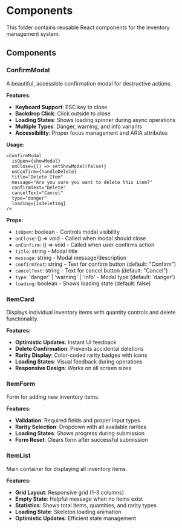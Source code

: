 # Components

This folder contains reusable React components for the inventory management system.

## Components

### ConfirmModal
A beautiful, accessible confirmation modal for destructive actions.

**Features:**
- **Keyboard Support**: ESC key to close
- **Backdrop Click**: Click outside to close
- **Loading States**: Shows loading spinner during async operations
- **Multiple Types**: Danger, warning, and info variants
- **Accessibility**: Proper focus management and ARIA attributes

**Usage:**
```tsx
<ConfirmModal
  isOpen={showModal}
  onClose={() => setShowModal(false)}
  onConfirm={handleDelete}
  title="Delete Item"
  message="Are you sure you want to delete this item?"
  confirmText="Delete"
  cancelText="Cancel"
  type="danger"
  loading={isDeleting}
/>
```

**Props:**
- `isOpen`: boolean - Controls modal visibility
- `onClose`: () => void - Called when modal should close
- `onConfirm`: () => void - Called when user confirms action
- `title`: string - Modal title
- `message`: string - Modal message/description
- `confirmText`: string - Text for confirm button (default: "Confirm")
- `cancelText`: string - Text for cancel button (default: "Cancel")
- `type`: 'danger' | 'warning' | 'info' - Modal type (default: 'danger')
- `loading`: boolean - Shows loading state (default: false)

### ItemCard
Displays individual inventory items with quantity controls and delete functionality.

**Features:**
- **Optimistic Updates**: Instant UI feedback
- **Delete Confirmation**: Prevents accidental deletions
- **Rarity Display**: Color-coded rarity badges with icons
- **Loading States**: Visual feedback during operations
- **Responsive Design**: Works on all screen sizes

### ItemForm
Form for adding new inventory items.

**Features:**
- **Validation**: Required fields and proper input types
- **Rarity Selection**: Dropdown with all available rarities
- **Loading States**: Shows progress during submission
- **Form Reset**: Clears form after successful submission

### ItemList
Main container for displaying all inventory items.

**Features:**
- **Grid Layout**: Responsive grid (1-3 columns)
- **Empty State**: Helpful message when no items exist
- **Statistics**: Shows total items, quantities, and rarity types
- **Loading State**: Skeleton loading animation
- **Optimistic Updates**: Efficient state management
